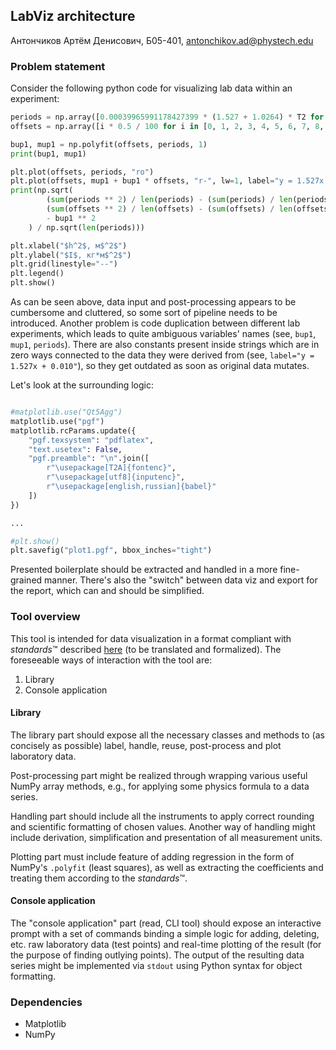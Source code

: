 LabViz architecture
-------------------
Антончиков Артём Денисович, Б05-401, antonchikov.ad@phystech.edu

### Problem statement
Consider the following python code for visualizing lab data within an
experiment:
```python
periods = np.array([0.00039965991178427399 * (1.527 + 1.0264) * T2 for T2 in (np.array([61.8, 61.95, 62.42, 62.855, 63.55, 64.55, 65.66, 67.17, 68.82, 70.78, 72.68, 74.9, 77.25, 79.85, 81.965, 84.71], dtype=np.float64) / 20) ** 2])
offsets = np.array([i * 0.5 / 100 for i in [0, 1, 2, 3, 4, 5, 6, 7, 8, 9, 10, 11, 12, 13, 14, 15]], dtype=np.float64) ** 2

bup1, mup1 = np.polyfit(offsets, periods, 1)
print(bup1, mup1)

plt.plot(offsets, periods, "ro")
plt.plot(offsets, mup1 + bup1 * offsets, "r-", lw=1, label="y = 1.527x + 0.010")
print(np.sqrt(
        (sum(periods ** 2) / len(periods) - (sum(periods) / len(periods)) ** 2) /
        (sum(offsets ** 2) / len(offsets) - (sum(offsets) / len(offsets)) ** 2)
        - bup1 ** 2
    ) / np.sqrt(len(periods)))

plt.xlabel("$h^2$, м$^2$")
plt.ylabel("$I$, кг*м$^2$")
plt.grid(linestyle="--")
plt.legend()
plt.show()
```
As can be seen above, data input and post-processing appears to be cumbersome
and cluttered, so some sort of pipeline needs to be introduced. Another problem
is code duplication between different lab experiments, which leads to
quite ambiguous variables' names (see, `bup1`, `mup1`, `periods`). There are
also constants present inside strings which are in zero ways connected to the
data they were derived from (see, `label="y = 1.527x + 0.010"`), so they get
outdated as soon as original data mutates.

Let's look at the surrounding logic:
```python

#matplotlib.use("Qt5Agg")
matplotlib.use("pgf")
matplotlib.rcParams.update({
    "pgf.texsystem": "pdflatex",
    "text.usetex": False,
    "pgf.preamble": "\n".join([
        r"\usepackage[T2A]{fontenc}",
        r"\usepackage[utf8]{inputenc}",
        r"\usepackage[english,russian]{babel}"
    ])
})

...

#plt.show()
plt.savefig("plot1.pgf", bbox_inches="tight")
```
Presented boilerplate should be extracted and handled in a more fine-grained
manner. There's also the "switch" between data viz and export for the report,
which can and should be simplified.

### Tool overview

This tool is intended for data visualization in a format compliant with
_standards_&trade; described
[here](https://old.mipt.ru/education/chair/physics/S_I/lab/requirements18.pdf)
(to be translated and formalized).
The foreseeable ways of interaction with the tool are:
1. Library
2. Console application

#### Library
The library part should expose all the necessary classes and methods to
(as concisely as possible) label, handle, reuse, post-process and plot
laboratory data.

Post-processing part might be realized through wrapping various useful NumPy
array methods, e.g., for applying some physics formula to a data series.

Handling part should include all the instruments to apply correct
rounding and scientific formatting of chosen values. Another way of handling
might include derivation, simplification and presentation of all measurement
units.

Plotting part must include feature of adding regression in the form of
NumPy's `.polyfit` (least squares), as well as extracting the coefficients and
treating them according to the _standards_&trade;.

#### Console application
The "console application" part (read, CLI tool) should expose an interactive
prompt with a set of commands binding a simple logic for adding, deleting, etc.
raw laboratory data (test points) and real-time plotting of the result
(for the purpose of finding outlying points). The output of the resulting data
series might be implemented via `stdout` using Python syntax for object
formatting.

### Dependencies
- Matplotlib
- NumPy
